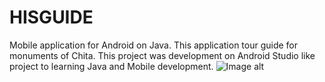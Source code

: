 # HISGUIDE
Mobile application for Android on Java. This application tour guide for monuments of Chita.
This project was development on Android Studio like project to learning Java and Mobile development.
![Image alt](https://github.com/{Guru616}/{HISGUIDE}/raw/{master}/{path}/background.png)

